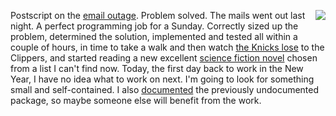 <img src="http://scripting.com/images/2020/01/06/manWhoFellToEarth.png" border="0" align="right">Postscript on the <a href="http://scripting.com/2020/01/05/175213.html">email outage</a>. Problem solved. The mails went out last night. A perfect programming job for a Sunday. Correctly sized up the problem, determined the solution, implemented and tested all within a couple of hours, in time to take a walk and then watch <a href="https://www.nydailynews.com/sports/basketball/knicks/ny-marcus-morris-rj-barrett-paul-george-kawhi-leonard-la-clippers-20200105-mqwpur4yancmhm5qhgypicfs7a-story.html">the Knicks lose</a> to the Clippers, and started reading a new excellent <a href="https://en.wikipedia.org/wiki/The_Man_Who_Fell_to_Earth_(novel)">science fiction novel</a> chosen from a list I can't find now. Today, the first day back to work in the New Year, I have no idea what to work on next. I'm going to look for something small and self-contained. I also <a href="https://github.com/scripting/mail#readme">documented</a> the previously undocumented package, so maybe someone else will benefit from the work.  

